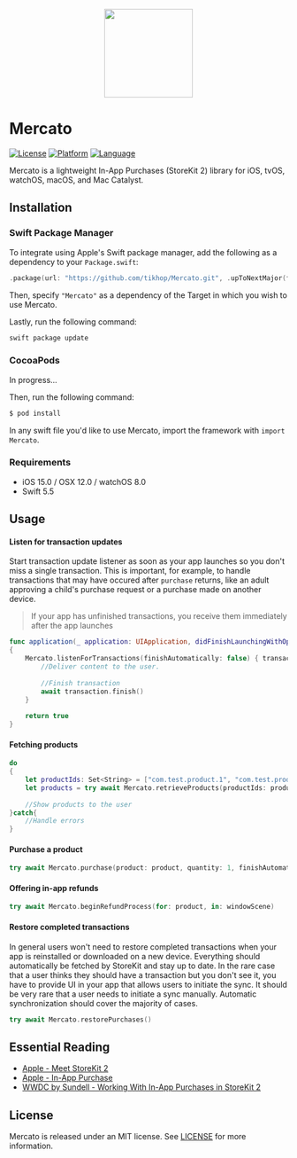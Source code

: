 <p align="center">
  <img height="160" src="https://github.com/tikhop/Mercato/blob/master/www/logo.png" />
</p>

# Mercato

[![License](https://img.shields.io/badge/license-MIT-blue.svg?style=flat)](http://mit-license.org)
[![Platform](http://img.shields.io/badge/platform-iOS%20%7C%20macOS%20%7C%20tvOS%20%7C%20watchOS-lightgrey.svg?style=flat)](https://developer.apple.com/resources/)
[![Language](https://img.shields.io/badge/swift-5.5-orange.svg)](https://developer.apple.com/swift)

Mercato is a lightweight In-App Purchases (StoreKit 2) library for iOS, tvOS, watchOS, macOS, and Mac Catalyst.

Installation
------------

### Swift Package Manager

To integrate using Apple's Swift package manager, add the following as a dependency to your `Package.swift`:

```swift
.package(url: "https://github.com/tikhop/Mercato.git", .upToNextMajor(from: "0.0.1"))
```

Then, specify `"Mercato"` as a dependency of the Target in which you wish to use Mercato.

Lastly, run the following command:
```swift
swift package update
```

### CocoaPods

In progress...

Then, run the following command:

```bash
$ pod install
```

In any swift file you'd like to use Mercato, import the framework with `import Mercato`.

### Requirements

- iOS 15.0 / OSX 12.0 / watchOS 8.0
- Swift 5.5

Usage
-------------

#### Listen for transaction updates

Start transaction update listener as soon as your app launches so you don't miss a single transaction. This is important, for example, to handle transactions that may have occured after `purchase` returns, like an adult approving a child's purchase request or a purchase made on another device.

> If your app has unfinished transactions, you receive them immediately after the app launches

```swift
func application(_ application: UIApplication, didFinishLaunchingWithOptions launchOptions: [UIApplication.LaunchOptionsKey: Any]?) -> Bool
{
	Mercato.listenForTransactions(finishAutomatically: false) { transaction in
		//Deliver content to the user.
		
		//Finish transaction
		await transaction.finish()
	}
	
	return true
}
```

#### Fetching products

```swift
do
{
	let productIds: Set<String> = ["com.test.product.1", "com.test.product.2", "com.test.product.3"]
	let products = try await Mercato.retrieveProducts(productIds: productIds)
	
	//Show products to the user
}catch{
	//Handle errors
}
```

#### Purchase a product 

```swift
try await Mercato.purchase(product: product, quantity: 1, finishAutomatically: false, appAccountToken: nil, simulatesAskToBuyInSandbox: false)
```

#### Offering in-app refunds

```swift
try await Mercato.beginRefundProcess(for: product, in: windowScene)
```

#### Restore completed transactions

 In general users won't need to restore completed transactions when your app is reinstalled or downloaded on a new device. Everything should automatically be fetched by StoreKit and stay up to date. In the rare case that a user thinks they should have a transaction but you don't see it, you have to provide UI in your app that allows users to initiate the sync. It should be very rare that a user needs to initiate a sync manually. Automatic synchronization should cover the majority of cases.
  
```swift
try await Mercato.restorePurchases()
```

## Essential Reading

* [Apple - Meet StoreKit 2](https://developer.apple.com/videos/play/wwdc2021/10114/)
* [Apple - In-App Purchase](https://developer.apple.com/documentation/storekit/in-app_purchase)
* [WWDC by Sundell - Working With In-App Purchases in StoreKit 2](https://wwdcbysundell.com/2021/working-with-in-app-purchases-in-storekit2/)

## License

Mercato is released under an MIT license. See [LICENSE](https://github.com/tikhop/Mercato/blob/master/LICENSE) for more information.
